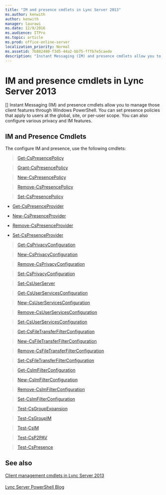 ```yaml
---
title: "IM and presence cmdlets in Lync Server 2013"
ms.author: kenwith
author: kenwith
manager: laurawi
ms.date: 12/9/2016
ms.audience: ITPro
ms.topic: article
ms.prod: office-online-server
localization_priority: Normal
ms.assetid: 7b882480-f3d5-44a2-bb75-fffb7e5caede
description: "Instant Messaging (IM) and presence cmdlets allow you to manage those client features through Windows PowerShell. You can set presence policies that apply to users at the global, site, or per-user scope. You can also configure various privacy and IM features."
---
```


# IM and presence cmdlets in Lync Server 2013
[]
Instant Messaging (IM) and presence cmdlets allow you to manage those client features through Windows PowerShell. You can set presence policies that apply to users at the global, site, or per-user scope. You can also configure various privacy and IM features.
  
## IM and Presence Cmdlets

The configure IM and presence, use the following cmdlets:
  
> [Get-CsPresencePolicy](get-cspresencepolicy.md)
    
> [Grant-CsPresencePolicy](grant-cspresencepolicy.md)
    
> [New-CsPresencePolicy](new-cspresencepolicy.md)
    
> [Remove-CsPresencePolicy](remove-cspresencepolicy.md)
    
> [Set-CsPresencePolicy](set-cspresencepolicy.md)
    
- [Get-CsPresenceProvider](get-cspresenceprovider.md)
    
- [New-CsPresenceProvider](new-cspresenceprovider.md)
    
- [Remove-CsPresenceProvider](remove-cspresenceprovider.md)
    
- [Set-CsPresenceProvider](set-cspresenceprovider.md)
    
> [Get-CsPrivacyConfiguration](get-csprivacyconfiguration.md)
    
> [New-CsPrivacyConfiguration](new-csprivacyconfiguration.md)
    
> [Remove-CsPrivacyConfiguration](remove-csprivacyconfiguration.md)
    
> [Set-CsPrivacyConfiguration](set-csprivacyconfiguration.md)
    
> [Set-CsUserServer](set-csuserserver.md)
    
> [Get-CsUserServicesConfiguration](get-csuserservicesconfiguration.md)
    
> [New-CsUserServicesConfiguration](new-csuserservicesconfiguration.md)
    
> [Remove-CsUserServicesConfiguration](remove-csuserservicesconfiguration.md)
    
> [Set-CsUserServicesConfiguration](set-csuserservicesconfiguration.md)
    
> [Get-CsFileTransferFilterConfiguration](get-csfiletransferfilterconfiguration.md)
    
> [New-CsFileTransferFilterConfiguration](new-csfiletransferfilterconfiguration.md)
    
> [Remove-CsFileTransferFilterConfiguration](remove-csfiletransferfilterconfiguration.md)
    
> [Set-CsFileTransferFilterConfiguration](set-csfiletransferfilterconfiguration.md)
    
> [Get-CsImFilterConfiguration](get-csimfilterconfiguration.md)
    
> [New-CsImFilterConfiguration](new-csimfilterconfiguration.md)
    
> [Remove-CsImFilterConfiguration](remove-csimfilterconfiguration.md)
    
> [Set-CsImFilterConfiguration](set-csimfilterconfiguration.md)
    
> [Test-CsGroupExpansion](test-csgroupexpansion.md)
    
> [Test-CsGroupIM](test-csgroupim.md)
    
> [Test-CsIM](test-csim.md)
    
> [Test-CsP2PAV](test-csp2pav.md)
    
> [Test-CsPresence](test-cspresence.md)
    
## See also

#### 

[Client management cmdlets in Lync Server 2013](client-management-cmdlets.md)
#### 

[Lync Server PowerShell Blog](https://go.microsoft.com/fwlink/p/?linkId=203150)

